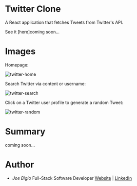 # Twitter Clone

A React application that fetches Tweets from Twitter's API.

See it [here]coming soon...

# Images

Homepage:

![twitter-home](https://user-images.githubusercontent.com/43301741/116852409-4a17a200-abc2-11eb-9b4b-dc3313dfeef0.png)

Search Twitter via content or username:

![twitter-search](https://user-images.githubusercontent.com/43301741/116852611-a4b0fe00-abc2-11eb-86fa-e50c545b7024.png)

Click on a Twitter user profile to generate a random Tweet:

![twitter-random](https://user-images.githubusercontent.com/43301741/116852682-c27e6300-abc2-11eb-8d85-69cac11d9537.png)

# Summary

coming soon...

# Author

- _Joe Bigio_ Full-Stack Software Developer [Website](https://j-bigio-portfolio.netlify.app/) | [LinkedIn](https://www.linkedin.com/in/joelbigio/)
